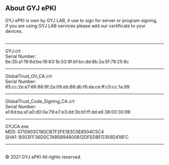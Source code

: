 ## About GYJ ePKI
GYJ ePKI is own by GYJ LAB, it use to sign for server or program signing, 
<br>if you are using GYJ LAB services please add our certificate to your devices.
<br><br>
<hr>
GYJ.crt<br>
Serial Number:<br>
6e:35:a1:19:6d:be:16:63:1b:53:9f:bf:bc:dd:8b:2a:5f:79:25:6c<br>
<hr>
GlobalTrust_OV_CA.crt<br>
Serial Number:<br>
65:cc:2e:e7:66:88:8f:2a:09:eb:88:db:f6:da:ce:ff:c5:cc:1a:99<br>
<hr>
GlobalTrust_Code_Signing_CA.crt<br>
Serial Number:<br>
a1:6d:ba:a1:a0:d0:0a:79:e7:e3:dd:3b:b1:ff:dd:e6:38:00:30:99<br>
<hr>
GYJCA.exe<br>
MD5: 0710903C180CB7F2FE183C0E8504C5C4<br>
SHA1: B002FF36D0C7AB5B94800B12DFEDBFD359D418FC<br>
<hr>
<br>
© 2021 GYJ ePKI All rights reserved.
